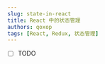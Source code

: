 ```yaml
---
slug: state-in-react
title: React 中的状态管理
authors: qoxop
tags: [React, Redux, 状态管理]
---
```


- [ ] TODO